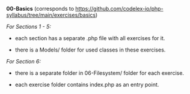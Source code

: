 **00-Basics**
(corresponds to https://github.com/codelex-io/php-syllabus/tree/main/exercises/basics)

*For Sections 1 - 5:*

  * each section has a separate .php file with all exercises for it.
  
  * there is a Models/ folder for used classes in these exercises.
  
*For Section 6:*

  * there is a separate folder in 06-Filesystem/ folder for each exercise.
  
  * each exercise folder contains index.php as an entry point.
